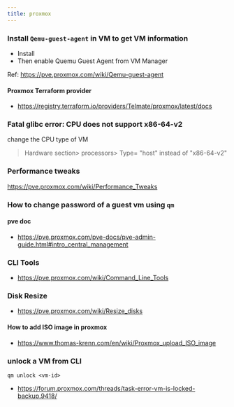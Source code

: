 ```yaml
---
title: proxmox
---
```


### Install `Qemu-guest-agent` in VM to get VM information

- Install 
- Then enable Quemu Guest Agent from VM Manager 

Ref: https://pve.proxmox.com/wiki/Qemu-guest-agent


#### Proxmox Terraform provider 

- https://registry.terraform.io/providers/Telmate/proxmox/latest/docs

### Fatal glibc error: CPU does not support x86-64-v2

change the CPU type of VM 
> Hardware section> processors> Type= "host" instead of "x86-64-v2"

### Performance tweaks

https://pve.proxmox.com/wiki/Performance_Tweaks


### How to change password of a guest vm using `qm`



#### pve doc

- https://pve.proxmox.com/pve-docs/pve-admin-guide.html#intro_central_management

### CLI Tools

- https://pve.proxmox.com/wiki/Command_Line_Tools


### Disk Resize 

- https://pve.proxmox.com/wiki/Resize_disks

#### How to add ISO image in proxmox

- https://www.thomas-krenn.com/en/wiki/Proxmox_upload_ISO_image

### unlock a VM from CLI

```
qm unlock <vm-id>
```

- https://forum.proxmox.com/threads/task-error-vm-is-locked-backup.9418/